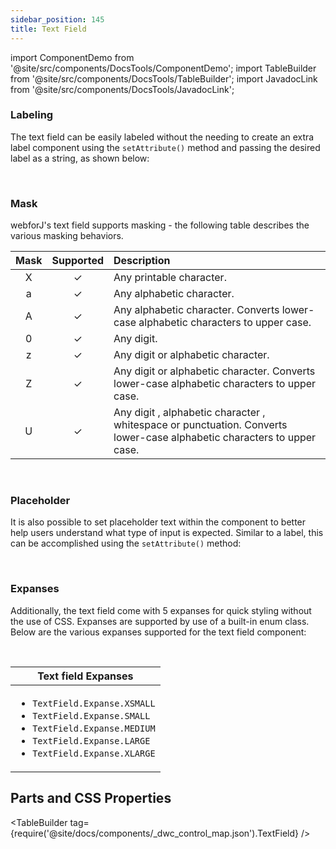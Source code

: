 ```yaml
---
sidebar_position: 145 
title: Text Field
---
```


import ComponentDemo from '@site/src/components/DocsTools/ComponentDemo';
import TableBuilder from '@site/src/components/DocsTools/TableBuilder';
import JavadocLink from '@site/src/components/DocsTools/JavadocLink';

<JavadocLink type="foundation" location="com/webforj/component/textfield/TextField"/>

### Labeling


The text field can be easily labeled without the needing to create an extra label component using the `setAttribute()` method and passing the desired label as a string, as shown below: <br/>

<ComponentDemo 
path='https://demo.webforj.com/webapp/controlsamples?class=componentdemos.stringeditdemos.StringEditLabelDemo' 
javaE='https://raw.githubusercontent.com/webforj/ControlSamples/main/src/main/java/componentdemos/stringeditdemos/StringEditLabelDemo.java'
javaC='https://raw.githubusercontent.com/webforj/ControlSamples/main/src/main/code_snippets/stringedit/Label.txt'
cssURL='https://raw.githubusercontent.com/webforj/ControlSamples/main/src/main/resources/css/stringeditboxstyles/string_edit_styles.css' 
javaHighlight='{16}'
height = '125px'
/>

<br/>

### Mask

webforJ's text field supports masking - the following table describes the various masking behaviors.

<table>
<thead>
<tr>
<th align="center">Mask</th>
<th align="center">Supported</th>
<th align="left">Description</th>
</tr>
</thead>
<tbody>
<tr>
<td align="center">X</td>
<td align="center">✓</td>
<td align="left">Any printable character.</td>
</tr>
<tr>
<td align="center">a</td>
<td align="center">✓</td>
<td align="left">Any alphabetic character.</td>
</tr>
<tr>
<td align="center">A</td>
<td align="center">✓</td>
<td align="left">Any alphabetic character. Converts lower-case alphabetic characters to upper case.</td>
</tr>
<tr>
<td align="center">0</td>
<td align="center">✓</td>
<td align="left">Any digit.</td>
</tr>
<tr>
<td align="center">z</td>
<td align="center">✓</td>
<td align="left">Any digit or alphabetic character.</td>
</tr>
<tr>
<td align="center">Z</td>
<td align="center">✓</td>
<td align="left">Any digit or alphabetic character. Converts lower-case alphabetic characters to upper case.</td>
</tr>
<tr>
<td align="center">U</td>
<td align="center">✓</td>
<td align="left">Any digit , alphabetic character , whitespace or punctuation. Converts lower-case alphabetic characters to upper case.</td>
</tr>
</tbody>
</table>

<br/>

### Placeholder

It is also possible to set placeholder text within the component to better help users understand what type of input is expected. Similar to a label, this can be accomplished using the `setAttribute()` method: <br/>

<ComponentDemo 
path='https://demo.webforj.com/webapp/controlsamples?class=componentdemos.stringeditdemos.StringEditPlaceholder' 
javaE='https://raw.githubusercontent.com/webforj/ControlSamples/main/src/main/java/componentdemos/stringeditdemos/StringEditPlaceholder.java'
javaC='https://raw.githubusercontent.com/webforj/ControlSamples/main/src/main/code_snippets/stringedit/Placeholder.txt'
cssURL='https://raw.githubusercontent.com/webforj/ControlSamples/main/src/main/resources/css/stringeditboxstyles/string_edit_styles.css' 
javaHighlight='{17}'
height = '125px'
/>

<br/>

### Expanses

Additionally, the text field come with 5 expanses for quick styling without the use of CSS. Expanses are supported by use of a built-in enum class.
Below are the various expanses supported for the text field component: <br/>

<ComponentDemo 
path='https://demo.webforj.com/webapp/controlsamples?class=componentdemos.stringeditdemos.StringEditExpanse' 
javaE='https://raw.githubusercontent.com/webforj/ControlSamples/main/src/main/java/componentdemos/stringeditdemos/StringEditExpanse.java'
javaC='https://raw.githubusercontent.com/webforj/ControlSamples/main/src/main/code_snippets/stringedit/Expanses.txt'
cssURL='https://raw.githubusercontent.com/webforj/ControlSamples/main/src/main/resources/css/stringeditboxstyles/string_edit_styles.css' 
javaHighlight='{16,19,22,25,28}'
height = '125px'
/>

<br/>

|Text field Expanses|
|-|
|<ul><li>```TextField.Expanse.XSMALL```</li><li>```TextField.Expanse.SMALL```</li><li>```TextField.Expanse.MEDIUM```</li><li>```TextField.Expanse.LARGE```</li><li>```TextField.Expanse.XLARGE```</li></ul>|

## Parts and CSS Properties

<TableBuilder tag={require('@site/docs/components/_dwc_control_map.json').TextField} />